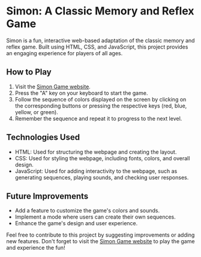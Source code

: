 # Simon: A Classic Memory and Reflex Game

Simon is a fun, interactive web-based adaptation of the classic memory and reflex game. Built using HTML, CSS, and JavaScript, this project provides an engaging experience for players of all ages.

## How to Play

1. Visit the [Simon Game website](https://madnoiseless.github.io/Simon-Game/).
2. Press the "A" key on your keyboard to start the game.
3. Follow the sequence of colors displayed on the screen by clicking on the corresponding buttons or pressing the respective keys (red, blue, yellow, or green).
4. Remember the sequence and repeat it to progress to the next level.

## Technologies Used

- HTML: Used for structuring the webpage and creating the layout.
- CSS: Used for styling the webpage, including fonts, colors, and overall design.
- JavaScript: Used for adding interactivity to the webpage, such as generating sequences, playing sounds, and checking user responses.

## Future Improvements

- Add a feature to customize the game's colors and sounds.
- Implement a mode where users can create their own sequences.
- Enhance the game's design and user experience.

Feel free to contribute to this project by suggesting improvements or adding new features. Don't forget to visit the [Simon Game website](https://madnoiseless.github.io/Simon-Game/) to play the game and experience the fun!

